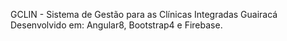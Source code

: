 GCLIN - Sistema de Gestão para as Clínicas Integradas Guairacá
Desenvolvido em: Angular8, Bootstrap4 e Firebase.
